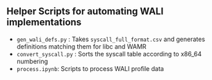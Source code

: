 ## Helper Scripts for automating WALI implementations

* `gen_wali_defs.py` : Takes `syscall_full_format.csv` and generates definitions matching them for libc and WAMR
* `convert_syscall.py` : Sorts the syscall table according to x86_64 numbering
* `process.ipynb`: Scripts to process WALI profile data
